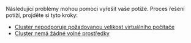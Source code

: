 Následující problémy mohou pomoci vyřešit vaše potíže. Proces řešení potíží, projděte si tyto kroky:

- [Cluster nepodporuje požadovanou velikost virtuálního počítače](../articles/virtual-machines/windows/troubleshoot-deploy-vm.md#the-cluster-cannot-support-the-requested-vm-size)
- [Cluster nemá žádné volné prostředky](../articles/virtual-machines/windows/troubleshoot-deploy-vm.md#the-cluster-does-not-have-free-resources)
